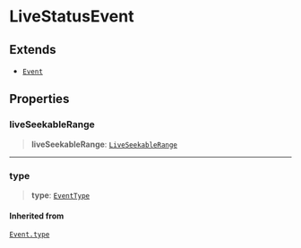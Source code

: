 # LiveStatusEvent

## Extends

- [`Event`](reference/classes/Event.md)

## Properties

### liveSeekableRange

> **liveSeekableRange**: [`LiveSeekableRange`](reference/interfaces/LiveSeekableRange.md)

***

### type

> **type**: [`EventType`](reference/enumerations/EventType.md)

#### Inherited from

[`Event.type`](reference/classes/Event.md#type)
